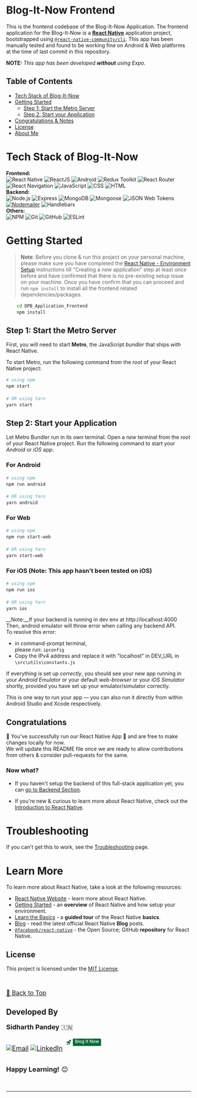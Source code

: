 # Blog-It-Now Frontend

This is the frontend codebase of the Blog-It-Now Application. The frontend application for the Blog-It-Now is a [**React Native**](https://reactnative.dev) application project, bootstrapped using [`@react-native-community/cli`](https://github.com/react-native-community/cli). This app has been manually tested and found to be working fine on Android & Web platforms at the time of last commit in this repository.

**NOTE:** _This app has been developed **without** using Expo._

## Table of Contents

- [Tech Stack of Blog-It-Now](#tech-stack-of-blog-it-now)
- [Getting Started](#getting-started)
  - [Step 1: Start the Metro Server](#step-1-start-the-metro-server)
  - [Step 2: Start your Application](#step-2-start-your-application)
- [Congratulations & Notes](#congratulations)
- [License](#license)
- [About Me](#developed-by)

# Tech Stack of Blog-It-Now

__Frontend:__\
![React Native](https://img.shields.io/badge/-React_Native-333333?style=flat&logo=REACT&logoColor=61DAFB&labelColor=000000)
![ReactJS](https://img.shields.io/badge/-ReactJS-333333?style=flat&logo=REACT&logoColor=61DAFB&labelColor=000000)
![Android](https://img.shields.io/badge/-Android-333333?style=flat&logo=android&logoColor=34A853&labelColor=000000)
![Redux Toolkit](https://img.shields.io/badge/-Redux_Toolkit-333333?style=flat&logo=redux&logoColor=764ABC&labelColor=000000)
![React Router](https://img.shields.io/badge/-React_Router-333333?style=flat&logo=reactrouter&logoColor=CA4245&labelColor=000000)
![React Navigation](https://img.shields.io/badge/-React_Navigation-333333?style=flat&logo=react&labelColor=000000)
![JavaScript](https://img.shields.io/badge/-JavaScript-333333?style=flat&logo=javascript&labelColor=000000)
![CSS](https://img.shields.io/badge/-CSS-333333?style=flat&logo=CSS3&logoColor=1572B6&labelColor=000000)
![HTML](https://img.shields.io/badge/-HTML-333333?style=flat&logo=HTML5&labelColor=000000)\
__Backend:__\
![Node.js](https://img.shields.io/badge/-Node.js-333333?style=flat&logo=node.js&labelColor=000000)
![Express](https://img.shields.io/badge/-ExpressJS-333333?style=flat&logo=express&labelColor=000000)
![MongoDB](https://img.shields.io/badge/-MongoDB-333333?style=flat&logo=mongodb&labelColor=000000)
![Mongoose](https://img.shields.io/badge/-Mongoose-333333?style=flat&logo=mongoose&logoColor=880000&labelColor=000000)
![JSON Web Tokens](https://img.shields.io/badge/-JSON_Web_Tokens-333333?style=flat&logo=jsonwebtokens&logoColor=ffffff&labelColor=000000)
[![Nodemailer](https://img.shields.io/badge/-Nodemailer-333333?style=flat&logo=gmail&logoColor=EA4335&labelColor=000000)](mailto:Sidp0008@gmail.com)
![Handlebars](https://img.shields.io/badge/-Handlebars-333333?style=flat&logo=handlebarsdotjs&logoColor=ffffff&labelColor=000000)\
__Others:__\
![NPM](https://img.shields.io/badge/-Npm-333333?style=flat&logo=npm&logoColor=white&labelColor=000000)
![Git](https://img.shields.io/badge/-Git-333333?style=flat&logo=git&labelColor=000000)
![GitHub](https://img.shields.io/badge/-GitHub-333333?style=flat&logo=github&labelColor=000000)
![ESLint](https://img.shields.io/badge/-ESLint-333333?style=flat&logo=eslint&logoColor=4B32C3&labelColor=000000)

# Getting Started

> **Note**: Before you clone & run this project on your personal machine, please make sure you have completed the [React Native - Environment Setup](https://reactnative.dev/docs/environment-setup) instructions till "Creating a new application" step at least once before and have confirmed that there is no pre-existing setup issue on your machine. Once you have confirm that you can proceed and run `npm install` to install all the frontend related dependencies/packages.

```bash
    cd DPB_Application_Frontend
    npm install
```

## Step 1: Start the Metro Server

First, you will need to start **Metro**, the JavaScript _bundler_ that ships _with_ React Native.

To start Metro, run the following command from the _root_ of your React Native project:

```bash
# using npm
npm start

# OR using Yarn
yarn start
```

## Step 2: Start your Application

Let Metro Bundler run in its _own_ terminal. Open a _new_ terminal from the _root_ of your React Native project. Run the following command to start your _Android_ or _iOS_ app:

### For Android

```bash
# using npm
npm run android

# OR using Yarn
yarn android
```

### For Web

```bash
# using npm
npm run start-web

# OR using Yarn
yarn start-web
```

### For iOS (Note: This app hasn't been tested on iOS)

```bash
# using npm
npm run ios

# OR using Yarn
yarn ios
```

__Note:__If your backend is running in dev env at http://localhost:4000\
Then, android emulator will throw error when calling any backend API.\
To resolve this error:
- in command-prompt terminal,\
  please run: `ipconfig`
- Copy the IPv4 address and replace it with "localhost" in DEV_URL in `\src\utils\constants.js`

If everything is set up _correctly_, you should see your new app running in your _Android Emulator_ or your default _web-browser_ or your _iOS Simulator_ shortly, provided you have set up your emulator/simulator correctly.

This is one way to run your app — you can also run it directly from within Android Studio and Xcode respectively.

<!-- ## Step 3: Modifying the Application code

Now, you can modify the application code and add more features/improvements to the application(you can start with making changes inside `src/screens` folder), __frontend or more specifically UI changes that make the app look better have a higher chance of being merged into the original code.__ -->

## Congratulations

🎉 You've successfully run our React Native App 🥳 and are free to make changes locally for now.\
We will update this README file once we are ready to allow contributions from others & consider pull-requests for the same.

### Now what?

- If you haven't setup the backend of this full-stack application yet, you can [go to Backend Section](https://github.com/SidP919/Blog-It-Now/tree/Main/DPB_Application_Backend#readme).

<!-- - You can work on any of the open issues in this repository or you can raise new issues, if you find any, and start working on them, once done you can raise a pull-request to be merged in this repository. -->

- If you're new & curious to learn more about React Native, check out the [Introduction to React Native](https://reactnative.dev/docs/getting-started).

# Troubleshooting

If you can't get this to work, see the [Troubleshooting](https://reactnative.dev/docs/troubleshooting) page.

# Learn More

To learn more about React Native, take a look at the following resources:

- [React Native Website](https://reactnative.dev) - learn more about React Native.
- [Getting Started](https://reactnative.dev/docs/environment-setup) - an **overview** of React Native and how setup your environment.
- [Learn the Basics](https://reactnative.dev/docs/getting-started) - a **guided tour** of the React Native **basics**.
- [Blog](https://reactnative.dev/blog) - read the latest official React Native **Blog** posts.
- [`@facebook/react-native`](https://github.com/facebook/react-native) - the Open Source; GitHub **repository** for React Native.

## License

This project is licensed under the [MIT License](https://github.com/SidP919/Blog-It-Now/tree/Main?tab=MIT-1-ov-file#MIT-1-ov-file).

<br>

<span style="font-size:larger;">

[🔼 Back to Top](#readme)

</span>

## Developed By

<div style="font-size:large;">

**Sidharth Pandey** :india:
<div style="display: flex;">

[![Email](https://img.shields.io/badge/-Gmail-FF671F?style=flat&logo=gmail&logoColor=FF671F&labelColor=ffffff)](mailto:Sidp0008@gmail.com) [![LinkedIn](https://img.shields.io/badge/-LinkedIn-06038D?logo=linkedin&logoColor=06038D&labelColor=ffffff)](https://linkedin.com/in/sidp919) <div style="display: flex; height: 20px; padding: 0 5px; margin-top: 2px;"><img src='./public/app_icon.png' alt='Blog It Now' width="14.66" height="16" style="background-color: #ffffff; border-radius: 3px 0 0 3px; padding: 2px 4px;"/><a href="mailto:blog.it.now.app@gmail.com" style="background-color:#046A38; color: #ffffff; text-decoration: none; font-size: 12px; padding:0px 6px; border-radius: 0 3px 3px 0; font-weight: 500;">Blog It Now</a></div>

</div>

**Happy Learning!** 😊

</div>
<br>

---